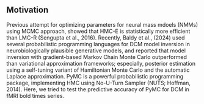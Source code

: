 ## Motivation

Previous attempt for optimizing parameters for neural mass mdoels (NMMs) using MCMC approach, showed that HMC-E is statistically more efficient than LMC-R (Sengupta et al., 2016). 
Recently, Baldy et al., (2024) used several probabilistic programming languages for DCM model inversion in neurobiologically plausible generative models, and reported that model inversion with gradient-based Markov Chain Monte Carlo outperformed than variational approximation frameworks; 
especially, posterior estimation using a self-tuning variant of Hamiltonian Monte Carlo and the automatic Laplace approximation. PyMC is a powerful probabilistic programming package, implementing HMC using No-U-Turn Sampler (NUTS; Hoffman, 2014). Here, we tried to test the predictive accuracy of PyMC for DCM in fMRI bold times series.

